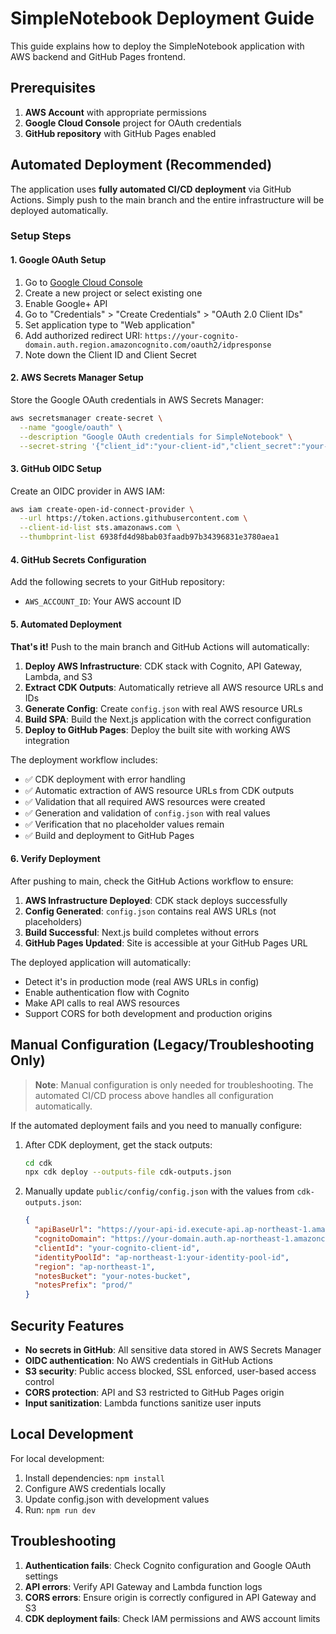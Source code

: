 # SimpleNotebook Deployment Guide

This guide explains how to deploy the SimpleNotebook application with AWS backend and GitHub Pages frontend.

## Prerequisites

1. **AWS Account** with appropriate permissions
2. **Google Cloud Console** project for OAuth credentials
3. **GitHub repository** with GitHub Pages enabled

## Automated Deployment (Recommended)

The application uses **fully automated CI/CD deployment** via GitHub Actions. Simply push to the main branch and the entire infrastructure will be deployed automatically.

### Setup Steps

#### 1. Google OAuth Setup

1. Go to [Google Cloud Console](https://console.cloud.google.com/)
2. Create a new project or select existing one
3. Enable Google+ API
4. Go to "Credentials" > "Create Credentials" > "OAuth 2.0 Client IDs"
5. Set application type to "Web application"
6. Add authorized redirect URI: `https://your-cognito-domain.auth.region.amazoncognito.com/oauth2/idpresponse`
7. Note down the Client ID and Client Secret

#### 2. AWS Secrets Manager Setup

Store the Google OAuth credentials in AWS Secrets Manager:

```bash
aws secretsmanager create-secret \
  --name "google/oauth" \
  --description "Google OAuth credentials for SimpleNotebook" \
  --secret-string '{"client_id":"your-client-id","client_secret":"your-client-secret"}'
```

#### 3. GitHub OIDC Setup

Create an OIDC provider in AWS IAM:

```bash
aws iam create-open-id-connect-provider \
  --url https://token.actions.githubusercontent.com \
  --client-id-list sts.amazonaws.com \
  --thumbprint-list 6938fd4d98bab03faadb97b34396831e3780aea1
```

#### 4. GitHub Secrets Configuration

Add the following secrets to your GitHub repository:

- `AWS_ACCOUNT_ID`: Your AWS account ID

#### 5. Automated Deployment

**That's it!** Push to the main branch and GitHub Actions will automatically:

1. **Deploy AWS Infrastructure**: CDK stack with Cognito, API Gateway, Lambda, and S3
2. **Extract CDK Outputs**: Automatically retrieve all AWS resource URLs and IDs
3. **Generate Config**: Create `config.json` with real AWS resource URLs
4. **Build SPA**: Build the Next.js application with the correct configuration
5. **Deploy to GitHub Pages**: Deploy the built site with working AWS integration

The deployment workflow includes:
- ✅ CDK deployment with error handling
- ✅ Automatic extraction of AWS resource URLs from CDK outputs
- ✅ Validation that all required AWS resources were created
- ✅ Generation and validation of `config.json` with real values
- ✅ Verification that no placeholder values remain
- ✅ Build and deployment to GitHub Pages

#### 6. Verify Deployment

After pushing to main, check the GitHub Actions workflow to ensure:

1. **AWS Infrastructure Deployed**: CDK stack deploys successfully
2. **Config Generated**: `config.json` contains real AWS URLs (not placeholders)
3. **Build Successful**: Next.js build completes without errors
4. **GitHub Pages Updated**: Site is accessible at your GitHub Pages URL

The deployed application will automatically:
- Detect it's in production mode (real AWS URLs in config)
- Enable authentication flow with Cognito
- Make API calls to real AWS resources
- Support CORS for both development and production origins

## Manual Configuration (Legacy/Troubleshooting Only)

> **Note**: Manual configuration is only needed for troubleshooting. The automated CI/CD process above handles all configuration automatically.

If the automated deployment fails and you need to manually configure:

1. After CDK deployment, get the stack outputs:
   ```bash
   cd cdk
   npx cdk deploy --outputs-file cdk-outputs.json
   ```

2. Manually update `public/config/config.json` with the values from `cdk-outputs.json`:
   ```json
   {
     "apiBaseUrl": "https://your-api-id.execute-api.ap-northeast-1.amazonaws.com/prod",
     "cognitoDomain": "https://your-domain.auth.ap-northeast-1.amazoncognito.com",
     "clientId": "your-cognito-client-id",
     "identityPoolId": "ap-northeast-1:your-identity-pool-id",
     "region": "ap-northeast-1",
     "notesBucket": "your-notes-bucket",
     "notesPrefix": "prod/"
   }
   ```

## Security Features

- **No secrets in GitHub**: All sensitive data stored in AWS Secrets Manager
- **OIDC authentication**: No AWS credentials in GitHub Actions
- **S3 security**: Public access blocked, SSL enforced, user-based access control
- **CORS protection**: API and S3 restricted to GitHub Pages origin
- **Input sanitization**: Lambda functions sanitize user inputs

## Local Development

For local development:

1. Install dependencies: `npm install`
2. Configure AWS credentials locally
3. Update config.json with development values
4. Run: `npm run dev`

## Troubleshooting

1. **Authentication fails**: Check Cognito configuration and Google OAuth settings
2. **API errors**: Verify API Gateway and Lambda function logs
3. **CORS errors**: Ensure origin is correctly configured in API Gateway and S3
4. **CDK deployment fails**: Check IAM permissions and AWS account limits
